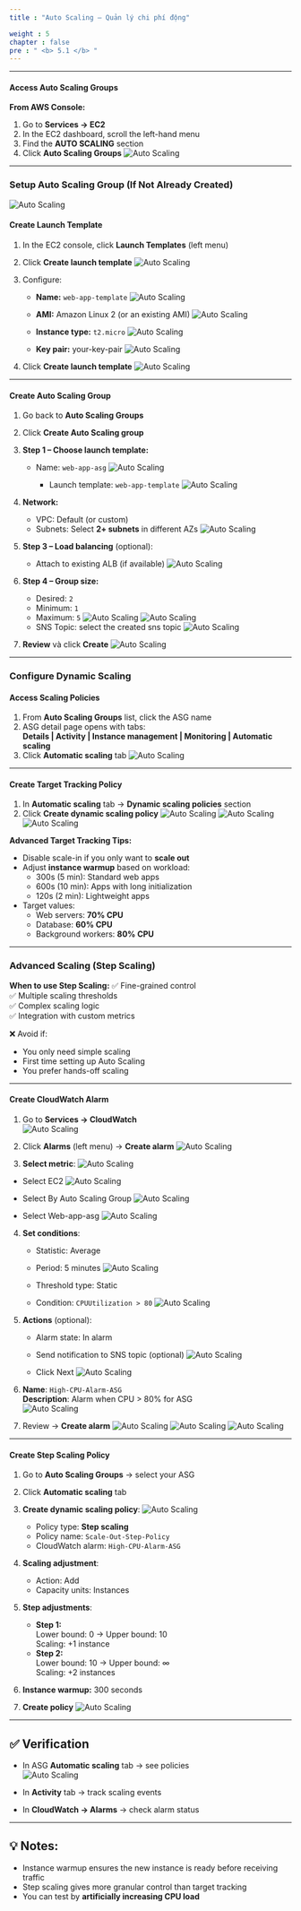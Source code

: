 ```yaml
---
title : "Auto Scaling – Quản lý chi phí động"

weight : 5
chapter : false
pre : " <b> 5.1 </b> "
---
```



---

#### Access Auto Scaling Groups

**From AWS Console:**
1. Go to **Services → EC2**
2. In the EC2 dashboard, scroll the left-hand menu
3. Find the **AUTO SCALING** section
4. Click **Auto Scaling Groups**
![Auto Scaling ](/images/5/13.png?featherlight=false&width=90pc)

---

### Setup Auto Scaling Group (If Not Already Created)
![Auto Scaling ](/images/5/14.png?featherlight=false&width=90pc)

#### Create Launch Template
1. In the EC2 console, click **Launch Templates** (left menu)
2. Click **Create launch template**
![Auto Scaling ](/images/5/15.png?featherlight=false&width=90pc)

3. Configure:
   - **Name:** `web-app-template`
![Auto Scaling ](/images/5/16.png?featherlight=false&width=90pc)

   - **AMI:** Amazon Linux 2 (or an existing AMI)
![Auto Scaling ](/images/5/17.png?featherlight=false&width=90pc)

   - **Instance type:** `t2.micro`
![Auto Scaling ](/images/5/18.png?featherlight=false&width=90pc)

   - **Key pair:** your-key-pair
![Auto Scaling ](/images/5/19.png?featherlight=false&width=90pc)

4. Click **Create launch template**
![Auto Scaling ](/images/5/22.png?featherlight=false&width=90pc)


---

#### Create Auto Scaling Group
1. Go back to **Auto Scaling Groups**
2. Click **Create Auto Scaling group**
3. **Step 1 – Choose launch template:**
   - Name: `web-app-asg`
![Auto Scaling ](/images/5/23.png?featherlight=false&width=90pc)

      - Launch template: `web-app-template`
![Auto Scaling ](/images/5/24.png?featherlight=false&width=90pc)

4. **Network:**
   - VPC: Default (or custom)
   - Subnets: Select **2+ subnets** in different AZs
![Auto Scaling ](/images/5/25.png?featherlight=false&width=90pc)

5. **Step 3 – Load balancing** (optional):
   - Attach to existing ALB (if available)
![Auto Scaling ](/images/5/26.png?featherlight=false&width=90pc)

6. **Step 4 – Group size:**
   - Desired: `2`
   - Minimum: `1`
   - Maximum: `5`
![Auto Scaling ](/images/5/27.png?featherlight=false&width=90pc)
![Auto Scaling ](/images/5/28.png?featherlight=false&width=90pc)
    - SNS Topic: select the created sns topic
![Auto Scaling ](/images/5/29.png?featherlight=false&width=90pc)

7. **Review** và click **Create**
![Auto Scaling ](/images/5/30.png?featherlight=false&width=90pc)


---
### Configure Dynamic Scaling

####  Access Scaling Policies
1. From **Auto Scaling Groups** list, click the ASG name
2. ASG detail page opens with tabs:  
   **Details | Activity | Instance management | Monitoring | Automatic scaling**
3. Click **Automatic scaling** tab
![Auto Scaling ](/images/5/33.png?featherlight=false&width=90pc)



---

#### Create Target Tracking Policy
1. In **Automatic scaling** tab → **Dynamic scaling policies** section
2. Click **Create dynamic scaling policy**
![Auto Scaling ](/images/5/32.png?featherlight=false&width=90pc)
![Auto Scaling ](/images/5/34.png?featherlight=false&width=90pc)
![Auto Scaling ](/images/5/35.png?featherlight=false&width=90pc)

**Advanced Target Tracking Tips:**
- Disable scale-in if you only want to **scale out**
- Adjust **instance warmup** based on workload:
  - 300s (5 min): Standard web apps
  - 600s (10 min): Apps with long initialization
  - 120s (2 min): Lightweight apps
- Target values:
  - Web servers: **70% CPU**
  - Database: **60% CPU**
  - Background workers: **80% CPU**

---

### Advanced Scaling (Step Scaling)

**When to use Step Scaling:**
✅ Fine-grained control  
✅ Multiple scaling thresholds  
✅ Complex scaling logic  
✅ Integration with custom metrics  

❌ Avoid if:
- You only need simple scaling
- First time setting up Auto Scaling
- You prefer hands-off scaling

---

####  Create CloudWatch Alarm
1. Go to **Services → CloudWatch**  
![Auto Scaling ](/images/5/36.png?featherlight=false&width=90pc)

2. Click **Alarms** (left menu) → **Create alarm**
![Auto Scaling ](/images/5/37.png?featherlight=false&width=90pc)

3. **Select metric**:
![Auto Scaling ](/images/5/38.png?featherlight=false&width=90pc)
- Select EC2
![Auto Scaling ](/images/5/39.png?featherlight=false&width=90pc)

- Select By Auto Scaling Group
![Auto Scaling ](/images/5/40.png?featherlight=false&width=90pc)
- Select Web-app-asg
   ![Auto Scaling ](/images/5/41.png?featherlight=false&width=90pc)


4. **Set conditions**:
   - Statistic: Average  
   - Period: 5 minutes
   ![Auto Scaling ](/images/5/42.png?featherlight=false&width=90pc)

   - Threshold type: Static  
    - Condition: `CPUUtilization > 80`
   ![Auto Scaling ](/images/5/43.png?featherlight=false&width=90pc)
5. **Actions** (optional):
   - Alarm state: In alarm  
   - Send notification to SNS topic (optional)
   ![Auto Scaling ](/images/5/44.png?featherlight=false&width=90pc)

   - Click Next
   ![Auto Scaling ](/images/5/45.png?featherlight=false&width=90pc)

6. **Name**: `High-CPU-Alarm-ASG`  
   **Description**: Alarm when CPU > 80% for ASG  
   ![Auto Scaling ](/images/5/46.png?featherlight=false&width=90pc)

7. Review → **Create alarm**
   ![Auto Scaling ](/images/5/47.png?featherlight=false&width=90pc)
   ![Auto Scaling ](/images/5/48.png?featherlight=false&width=90pc)
   ![Auto Scaling ](/images/5/49.png?featherlight=false&width=90pc)


---

#### Create Step Scaling Policy
1. Go to **Auto Scaling Groups** → select your ASG
2. Click **Automatic scaling** tab
3. **Create dynamic scaling policy**:
   ![Auto Scaling ](/images/5/50.png?featherlight=false&width=90pc)

   - Policy type: **Step scaling**
   - Policy name: `Scale-Out-Step-Policy`
   - CloudWatch alarm: `High-CPU-Alarm-ASG`
4. **Scaling adjustment**:
   - Action: Add
   - Capacity units: Instances
5. **Step adjustments**:
   - **Step 1:**  
     Lower bound: 0 → Upper bound: 10  
     Scaling: +1 instance
   - **Step 2:**  
     Lower bound: 10 → Upper bound: ∞  
     Scaling: +2 instances
6. **Instance warmup:** 300 seconds
7. **Create policy**
   ![Auto Scaling ](/images/5/51.png?featherlight=false&width=90pc)


---

## ✅ Verification
- In ASG **Automatic scaling** tab → see policies  
   ![Auto Scaling ](/images/5/52.png?featherlight=false&width=90pc)

- In **Activity** tab → track scaling events  
- In **CloudWatch → Alarms** → check alarm status

---

## 💡 Notes:
- Instance warmup ensures the new instance is ready before receiving traffic
- Step scaling gives more granular control than target tracking
- You can test by **artificially increasing CPU load**
